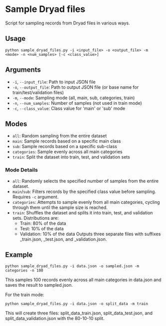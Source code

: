 # Sample Dryad files

Script for sampling records from Dryad files in various ways.

## Usage

```
python sample_dryad_files.py -i <input_file> -o <output_file> -m <mode> -n <num_samples> [-c <class_value>]
```

## Arguments

- `-i`, `--input_file`: Path to input JSON file
- `-o`, `--output_file`: Path to output JSON file (or base name for train/test/validation files)
- `-m`, `--mode`: Sampling mode (all, main, sub, categories, train)
- `-n`, `--num_samples`: Number of samples (not used in train mode)
- `-c`, `--class_value`: Class value for 'main' or 'sub' mode

## Modes

- `all`: Random sampling from the entire dataset
- `main`: Sample records based on a specific main class
- `sub`: Sample records based on a specific sub-class
- `categories`: Sample evenly across all main categories
- `train`: Split the dataset into train, test, and validation sets

### Mode Details

- `all`: Randomly selects the specified number of samples from the entire dataset.
- `main`/`sub`: Filters records by the specified class value before sampling. Requires `-c` argument.
- `categories`: Attempts to sample evenly from all main categories, cycling through them until the sample size is reached.
- `train`: Shuffles the dataset and splits it into train, test, and validation sets. Distributions are:
  - Train: 80% of the data
  - Test: 10% of the data
  - Validation: 10% of the data
  Outputs three separate files with suffixes _train.json, _test.json, and _validation.json.

## Example

```
python sample_dryad_files.py -i data.json -o sampled.json -m categories -n 100
```

This samples 100 records evenly across all main categories in data.json and saves the result to sampled.json.

For the train mode:

```
python sample_dryad_files.py -i data.json -o split_data -m train
```

This  will create three files: split_data_train.json, split_data_test.json, and split_data_validation.json with the 80-10-10 split.